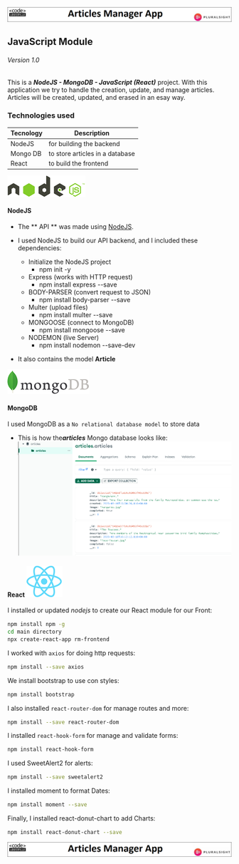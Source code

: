 ![Article-Banner](/assets/articles-main.png "Article Welcome")
## JavaScript Module 
###### Version 1.0

This is a ***NodeJS - MongoDB - JavaScript (React)*** project. With this application we try to handle the creation, update, and manage articles. Articles will be created, updated, and erased in an esay way.

### Technologies used
| Tecnology  | Description |
| ---------- | ----------- |
| NodeJS     | for building the backend |
| Mongo DB   | to store articles in a database |
| React      | to build the frontend |


![RM-Banner](/assets/nodejs.png "NodeJs")
#### NodeJS  
* The ** API ** was made using [NodeJS](https://nodejs.org/en/).
* I used NodeJS to build our API backend, and I included these dependencies:
    * Initialize the NodeJS project             
        * npm init -y	
    * Express (works with HTTP request)             
        * npm install express --save
    * BODY-PARSER (convert request to JSON) 
        * npm install body-parser --save
    * Multer (upload files)     
        * npm install multer --save
    * MONGOOSE (connect to MongoDB)         
        * npm install mongoose --save
    * NODEMON (live Server)         
        * npm install nodemon --save-dev

* It also contains the model **Article**


![RM-Banner](/assets/mongo.png "MongoDB")
#### MongoDB 
I used MongoDB as a `No relational database model` to store data
* This is how the***articles*** Mongo database looks like:
![RM-Banner](/assets/mongodb.png "articles Mongo diagram")

#### React ![RM-Banner](/assets/react.png "React")
I installed or updated *nodejs* to create our React module for our Front:
```sh
npm install npm -g 
cd main directory
npx create-react-app rm-frontend
```
I worked with `axios` for doing http requests:
```sh
npm install --save axios
```
We install bootstrap to use con styles:
```sh
npm install bootstrap
```
I also installed `react-router-dom` for manage routes and more:
```sh
npm install --save react-router-dom
```
I installed `react-hook-form` for manage and validate forms:
```sh
npm install react-hook-form
```
I used SweetAlert2 for alerts:
```sh
npm install --save sweetalert2
```
I installed moment to format Dates:
```sh
npm install moment --save
```
Finally, I installed react-donut-chart to add Charts:
```sh
npm install react-donut-chart --save
```
![Article-Banner](/assets/articles-main.png "Article Welcome")